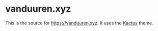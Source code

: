 # vanduuren.xyz

This is the source for https://vanduuren.xyz. It uses the [Kactus](https://github.com/nickbalestra/kactus) theme.
